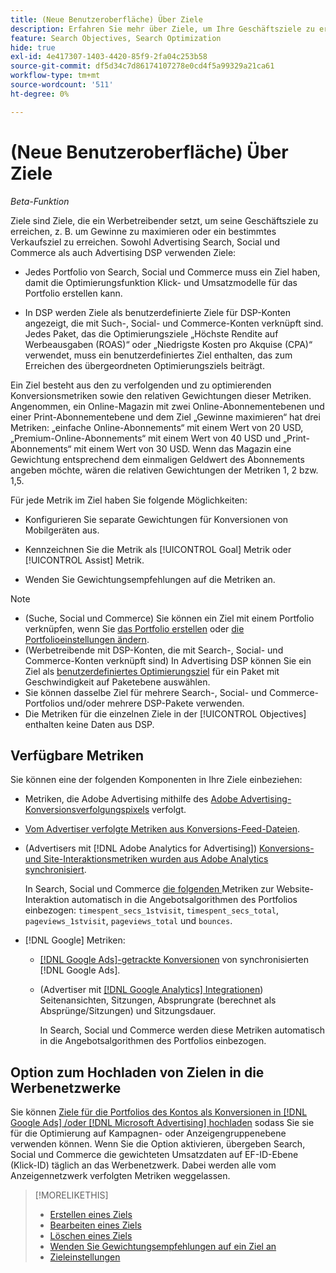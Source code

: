 ```yaml
---
title: (Neue Benutzeroberfläche) Über Ziele
description: Erfahren Sie mehr über Ziele, um Ihre Geschäftsziele zu erreichen.
feature: Search Objectives, Search Optimization
hide: true
exl-id: 4e417307-1403-4420-85f9-2fa04c253b58
source-git-commit: df5d34c7d86174107278e0cd4f5a99329a21ca61
workflow-type: tm+mt
source-wordcount: '511'
ht-degree: 0%

---
```


# (Neue Benutzeroberfläche) Über Ziele

*Beta-Funktion*

Ziele sind Ziele, die ein Werbetreibender setzt, um seine Geschäftsziele zu erreichen, z. B. um Gewinne zu maximieren oder ein bestimmtes Verkaufsziel zu erreichen. Sowohl Advertising Search, Social und Commerce als auch Advertising DSP verwenden Ziele:

* Jedes Portfolio von Search, Social und Commerce muss ein Ziel haben, damit die Optimierungsfunktion Klick- und Umsatzmodelle für das Portfolio erstellen kann.

* In DSP werden Ziele als benutzerdefinierte Ziele für DSP-Konten angezeigt, die mit Such-, Social- und Commerce-Konten verknüpft sind. Jedes Paket, das die Optimierungsziele „Höchste Rendite auf Werbeausgaben (ROAS)“ oder „Niedrigste Kosten pro Akquise (CPA)“ verwendet, muss ein benutzerdefiniertes Ziel enthalten, das zum Erreichen des übergeordneten Optimierungsziels beiträgt.

Ein Ziel besteht aus den zu verfolgenden und zu optimierenden Konversionsmetriken sowie den relativen Gewichtungen dieser Metriken. Angenommen, ein Online-Magazin mit zwei Online-Abonnementebenen und einer Print-Abonnementebene und dem Ziel „Gewinne maximieren“ hat drei Metriken: „einfache Online-Abonnements“ mit einem Wert von 20 USD, „Premium-Online-Abonnements“ mit einem Wert von 40 USD und „Print-Abonnements“ mit einem Wert von 30 USD. Wenn das Magazin eine Gewichtung entsprechend dem einmaligen Geldwert des Abonnements angeben möchte, wären die relativen Gewichtungen der Metriken 1, 2 bzw. 1,5.

Für jede Metrik im Ziel haben Sie folgende Möglichkeiten:

* Konfigurieren Sie separate Gewichtungen für Konversionen von Mobilgeräten aus.

* Kennzeichnen Sie die Metrik als [!UICONTROL Goal] Metrik oder [!UICONTROL Assist] Metrik.

* Wenden Sie Gewichtungsempfehlungen auf die Metriken an.

>[!NOTE]
>* (Suche, Social und Commerce) Sie können ein Ziel mit einem Portfolio verknüpfen, wenn Sie [das Portfolio erstellen](/help/search-social-commerce/new-ui/manage/portfolios/portfolio-create.md) oder [die Portfolioeinstellungen ändern](/help/search-social-commerce/new-ui/manage/portfolios/portfolio-edit.md).
>* (Werbetreibende mit DSP-Konten, die mit Search-, Social- und Commerce-Konten verknüpft sind) In Advertising DSP können Sie ein Ziel als [benutzerdefiniertes Optimierungsziel](/help/dsp/campaign-management/packages/package-settings.md) für ein Paket mit Geschwindigkeit auf Paketebene auswählen.
>* Sie können dasselbe Ziel für mehrere Search-, Social- und Commerce-Portfolios und/oder mehrere DSP-Pakete verwenden.
>* Die Metriken für die einzelnen Ziele in der [!UICONTROL Objectives] enthalten keine Daten aus DSP.

## Verfügbare Metriken

Sie können eine der folgenden Komponenten in Ihre Ziele einbeziehen:

* Metriken, die Adobe Advertising mithilfe des [Adobe Advertising-Konversionsverfolgungspixels](/help/search-social-commerce/tracking/conversion-tracking-advertising.md) verfolgt.

* [Vom Advertiser verfolgte Metriken aus Konversions-Feed-Dateien](/help/search-social-commerce/tracking/conversion-tracking-about.md).<!-- Search only, or might DSP-only clients also have these? -->

* (Advertisers mit [!DNL Adobe Analytics for Advertising]) [Konversions- und Site-Interaktionsmetriken wurden aus Adobe Analytics synchronisiert](/help/integrations/analytics/overview.md).

  In Search, Social und Commerce [ die folgenden ](/help/integrations/analytics/analytics-data-in-advertising.md)Metriken zur Website-Interaktion automatisch in die Angebotsalgorithmen des Portfolios einbezogen: `timespent_secs_1stvisit`, `timespent_secs_total`, `pageviews_1stvisit`, `pageviews_total` und `bounces`.

* [!DNL Google] Metriken:<!-- Search only, or might DSP-only clients also have these? -->

   * [[!DNL Google Ads]-getrackte Konversionen](/help/search-social-commerce/campaign-management/introduction/google-conversion-data.md) von synchronisierten [!DNL Google Ads].

   * (Advertiser mit [[!DNL Google Analytics] Integrationen](/help/search-social-commerce/admin/data-sources/data-source-about.md)) Seitenansichten, Sitzungen, Absprungrate (berechnet als Absprünge/Sitzungen) und Sitzungsdauer.

     In Search, Social und Commerce werden diese Metriken automatisch in die Angebotsalgorithmen des Portfolios einbezogen.

## Option zum Hochladen von Zielen in die Werbenetzwerke

Sie können [ Ziele für die Portfolios des Kontos als Konversionen in  [!DNL Google Ads] /oder  [!DNL Microsoft Advertising]  hochladen](/help/search-social-commerce/tools/objective-upload-to-networks.md) sodass Sie sie für die Optimierung auf Kampagnen- oder Anzeigengruppenebene verwenden können. Wenn Sie die Option aktivieren, übergeben Search, Social und Commerce die gewichteten Umsatzdaten auf EF-ID-Ebene (Klick-ID) täglich an das Werbenetzwerk. Dabei werden alle vom Anzeigennetzwerk verfolgten Metriken weggelassen.

>[!MORELIKETHIS]
>
>* [Erstellen eines Ziels](objective-create.md)
>* [Bearbeiten eines Ziels](objective-edit.md)
>* [Löschen eines Ziels](objective-delete.md)
>* [Wenden Sie Gewichtungsempfehlungen auf ein Ziel an](objective-apply-weight-recommendations.md)
>* [Zieleinstellungen](objective-settings.md)
